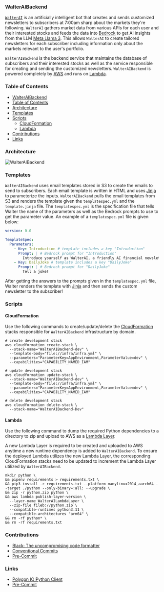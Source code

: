 ### WalterAIBackend

[`WalterAI`](`https://walterai.io`) is an artificially intelligent bot that creates and sends customized newsletters to subscribers at 7:00am sharp about the markets they're following. `WalterAI` gathers market data from various APIs for each user and their interested stocks and feeds the data into [Bedrock](https://aws.amazon.com/bedrock/) to get AI insights from the LLM [Meta Llama 3](https://ai.meta.com/blog/meta-llama-3/). This allows `WalterAI` to create tailored newsletters for each subscriber including information only about the markets relevant to the user's portfolio.

`WalterAIBackend` is the backend service that maintains the database of subscribers and their interested stocks as well as the service responsible for creating and sending the customized newsletters. `WalterAIBackend` is powered completely by [AWS](https://aws.amazon.com/) and runs on [Lambda](https://aws.amazon.com/lambda/). 

### Table of Contents

- [WalterAIBackend](#walteraibackend)
- [Table of Contents](#table-of-contents)
- [Architecture](#architecture)
- [Templates](#templates)
- [Scripts](#scripts)
  - [CloudFormation](#cloudformation)
  - [Lambda](#lambda)
- [Contributions](#contributions)
- [Links](#links)

### Architecture

![WalterAIBackend](https://github.com/user-attachments/assets/d8441a55-84d6-41de-9199-7c70e7b034fc)

### Templates

`WalterAIBackend` uses email templates stored in S3 to create the emails to send to subscribers. Each email template is written in HTML and uses [Jinja](https://jinja.palletsprojects.com/en/3.1.x/api/) to parameterize the inputs. `WalterAIBackend` pulls the email templates from S3 and renders the template given the `templatespec.yml` and the `template.jinja` file. The `templatespec.yml` is the specification file that tells Walter the name of the parameters as well as the Bedrock prompts to use to get the parameter value. An example of a `templatespec.yml` file is given below:

```yaml
version: 0.0

TemplateSpec:
  Parameters:
    - Key: Introduction # template includes a key "Introduction"
      Prompt: | # Bedrock prompt for "Introduction" 
        Introduce yourself as WalterAI, a friendly AI financial newsletter 
    - Key: DailyJoke # template includes a key "DailyJoke"
      Prompt: | # Bedrock prompt for "DailyJoke"
        Tell a joke!
```

After getting the answers to the prompts given in the `templatespec.yml` file, Walter renders the template with 
[Jinja](https://jinja.palletsprojects.com/en/3.1.x/api/) and then sends the custom newsletter to the subscriber!

### Scripts

#### CloudFormation

Use the following commands to create/update/delete the [CloudFormation](https://aws.amazon.com/cloudformation/) stacks responsible for `WalterAIBackend` infrastructure by domain.

```
# create development stack
aws cloudformation create-stack \
  --stack-name="WalterAIBackend-dev" \
  --template-body="file://infra/infra.yml" \
  --parameters="ParameterKey=AppEnvironment,ParameterValue=dev" \
  --capabilities="CAPABILITY_NAMED_IAM"

# update development stack
aws cloudformation update-stack \
  --stack-name="WalterAIBackend-dev" \
  --template-body="file://infra/infra.yml" \
  --parameters="ParameterKey=AppEnvironment,ParameterValue=dev" \
  --capabilities="CAPABILITY_NAMED_IAM"

# delete development stack
aws cloudformation delete-stack \
  --stack-name="WalterAIBackend-Dev"
```

#### Lambda

Use the following command to dump the required Python dependencies to a directory to zip and upload to AWS as a [Lambda Layer](https://docs.aws.amazon.com/lambda/latest/dg/chapter-layers.html).

A new Lambda Layer is required to be created and uploaded to AWS anytime a new runtime dependency is added to `WalterAIBackend`. To ensure the deployed Lambda utilizes the new Lambda Layer, the corresponding CloudFormation stacks need to be updated to increment the Lambda Layer utilized by `WalterAIBackend`. 

```
mkdir python \
&& pipenv requirements > requirements.txt \
&& pip3 install -r requirements.txt --platform manylinux2014_aarch64 --target ./python --only-binary=:all: --upgrade \
&& zip -r python.zip python \
&& aws lambda publish-layer-version \
  --layer-name WalterAILambdaLayer \
  --zip-file fileb://python.zip \
  --compatible-runtimes python3.11 \
  --compatible-architectures "arm64" \
&& rm -rf python* \
&& rm -rf requirements.txt
```

### Contributions

* [Black: The uncompromising code formatter](https://black.readthedocs.io/en/stable/)
* [Conventional Commits](https://www.conventionalcommits.org/en/v1.0.0/)
* [Pre-Commit](https://github.com/pre-commit/pre-commit)


### Links

* [Polygon IO Python Client](https://github.com/polygon-io/client-python)
* [Pre-Commit](https://github.com/pre-commit/pre-commit)
